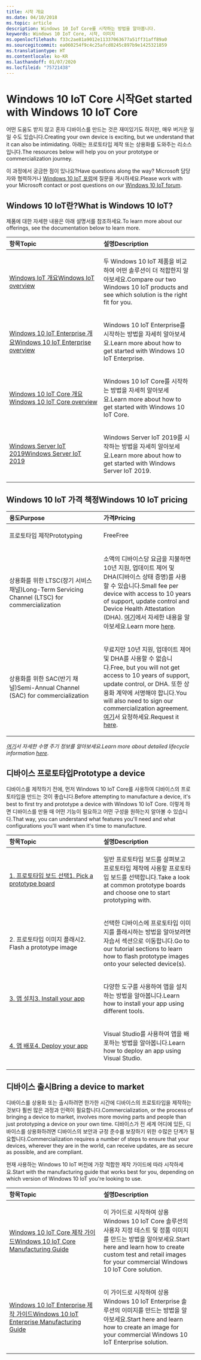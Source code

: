 ```yaml
---
title: 시작 개요
ms.date: 04/10/2018
ms.topic: article
description: Windows 10 IoT Core를 시작하는 방법을 알아봅니다.
keywords: Windows 10 IoT Core, 시작, 이미지
ms.openlocfilehash: f33c2ae81a9012e11337063677a51ff31aff89a0
ms.sourcegitcommit: ea060254f9c4c25afcd0245c897b9e1425321859
ms.translationtype: HT
ms.contentlocale: ko-KR
ms.lasthandoff: 01/07/2020
ms.locfileid: "75721438"
---
```

# <a name="get-started-with-windows-10-iot-core"></a><span data-ttu-id="85190-104">Windows 10 IoT Core 시작</span><span class="sxs-lookup"><span data-stu-id="85190-104">Get started with Windows 10 IoT Core</span></span>

<span data-ttu-id="85190-105">어떤 도움도 받지 않고 혼자 디바이스를 만드는 것은 재미있기도 하지만, 매우 버거운 일일 수도 있습니다.</span><span class="sxs-lookup"><span data-stu-id="85190-105">Creating your own device is exciting, but we understand that it can also be intimidating.</span></span> <span data-ttu-id="85190-106">아래는 프로토타입 제작 또는 상용화를 도와주는 리소스입니다.</span><span class="sxs-lookup"><span data-stu-id="85190-106">The resources below will help you on your prototype or commercialization journey.</span></span> 

<span data-ttu-id="85190-107">이 과정에서 궁금한 점이 있나요?</span><span class="sxs-lookup"><span data-stu-id="85190-107">Have questions along the way?</span></span> <span data-ttu-id="85190-108">Microsoft 담당자와 협력하거나 [Windows 10 IoT 포럼](https://social.msdn.microsoft.com/forums/en-US/home?forum=WindowsIoT)에 질문을 게시하세요.</span><span class="sxs-lookup"><span data-stu-id="85190-108">Please work with your Microsoft contact or post questions on our [Windows 10 IoT forum](https://social.msdn.microsoft.com/forums/en-US/home?forum=WindowsIoT).</span></span>

## <a name="what-is-windows-10-iot"></a><span data-ttu-id="85190-109">Windows 10 IoT란?</span><span class="sxs-lookup"><span data-stu-id="85190-109">What is Windows 10 IoT?</span></span>

<span data-ttu-id="85190-110">제품에 대한 자세한 내용은 아래 설명서를 참조하세요.</span><span class="sxs-lookup"><span data-stu-id="85190-110">To learn more about our offerings, see the documentation below to learn more.</span></span> 

<table>
<colgroup>
<col width="50%" />
<col width="50%" />
</colgroup>
<thead>
<tr class="header">
<th align="left"><span data-ttu-id="85190-111">항목</span><span class="sxs-lookup"><span data-stu-id="85190-111">Topic</span></span></th>
<th align="left"><span data-ttu-id="85190-112">설명</span><span class="sxs-lookup"><span data-stu-id="85190-112">Description</span></span></th>
</tr>
</thead>
<tbody>

<tr class="odd">
<td align="left"><p><span data-ttu-id="85190-113"><a href="windows-iot.md" data-raw-source="[Windows IoT Overview](windows-iot.md)">Windows IoT 개요</a></span><span class="sxs-lookup"><span data-stu-id="85190-113"><a href="windows-iot.md" data-raw-source="[Windows IoT Overview](windows-iot.md)">Windows IoT overview</a></span></span></p></td>
<td align="left"><p><span data-ttu-id="85190-114">두 Windows 10 IoT 제품을 비교하여 어떤 솔루션이 더 적합한지 알아보세요.</span><span class="sxs-lookup"><span data-stu-id="85190-114">Compare our two Windows 10 IoT products and see which solution is the right fit for you.</span></span></p></td>
</tr>

<tr class="odd">
<td align="left"><p><span data-ttu-id="85190-115"><a href="windows-iot-enterprise.md" data-raw-source="[Windows 10 IoT Enterprise Overview](windows-iot-enterprise.md)">Windows 10 IoT Enterprise 개요</a></span><span class="sxs-lookup"><span data-stu-id="85190-115"><a href="windows-iot-enterprise.md" data-raw-source="[Windows 10 IoT Enterprise Overview](windows-iot-enterprise.md)">Windows 10 IoT Enterprise overview</a></span></span></p></td>
<td align="left"><p><span data-ttu-id="85190-116">Windows 10 IoT Enterprise를 시작하는 방법을 자세히 알아보세요.</span><span class="sxs-lookup"><span data-stu-id="85190-116">Learn more about how to get started with Windows 10 IoT Enterprise.</span></span></p></td>
</tr>

<tr class="odd">
<td align="left"><p><span data-ttu-id="85190-117"><a href="windows-iot-core.md" data-raw-source="[Windows 10 IoT Core Overview](windows-iot-core.md)">Windows 10 IoT Core 개요</a></span><span class="sxs-lookup"><span data-stu-id="85190-117"><a href="windows-iot-core.md" data-raw-source="[Windows 10 IoT Core Overview](windows-iot-core.md)">Windows 10 IoT Core overview</a></span></span></p></td>
<td align="left"><p><span data-ttu-id="85190-118">Windows 10 IoT Core를 시작하는 방법을 자세히 알아보세요.</span><span class="sxs-lookup"><span data-stu-id="85190-118">Learn more about how to get started with Windows 10 IoT Core.</span></span></p></td>
</tr>

<tr class="odd">
  <td align="left"><p><span data-ttu-id="85190-119"><a href="windows-server.md" data-raw-source="[Windows Server IoT 2019](https://docs.microsoft.com/windows/iot-core/windows-server)">Windows Server IoT 2019</a></span><span class="sxs-lookup"><span data-stu-id="85190-119"><a href="windows-server.md" data-raw-source="[Windows Server IoT 2019](https://docs.microsoft.com/windows/iot-core/windows-server)">Windows Server IoT 2019</a></span></span></p></td>
<td align="left"><p><span data-ttu-id="85190-120">Windows Server IoT 2019를 시작하는 방법을 자세히 알아보세요.</span><span class="sxs-lookup"><span data-stu-id="85190-120">Learn more about how to get started with Windows Server IoT 2019.</span></span></p></td>
</tr>

</tbody>
</table>

## <a name="windows-10-iot-pricing"></a><span data-ttu-id="85190-121">Windows 10 IoT 가격 책정</span><span class="sxs-lookup"><span data-stu-id="85190-121">Windows 10 IoT pricing</span></span>

<table>
<colgroup>
<col width="50%" />
<col width="50%" />
</colgroup>
<thead>
<tr class="header">
<th align="left"><span data-ttu-id="85190-122">용도</span><span class="sxs-lookup"><span data-stu-id="85190-122">Purpose</span></span></th>
<th align="left"><span data-ttu-id="85190-123">가격</span><span class="sxs-lookup"><span data-stu-id="85190-123">Pricing</span></span></th>
</tr>
</thead>
<tbody>

<tr class="odd">
<td align="left"><p><span data-ttu-id="85190-124">프로토타입 제작</span><span class="sxs-lookup"><span data-stu-id="85190-124">Prototyping</span></span></p></td>
<td align="left"><p><span data-ttu-id="85190-125">Free</span><span class="sxs-lookup"><span data-stu-id="85190-125">Free</span></span></p></td>
</tr>

<tr class="odd">
<td align="left"><p><span data-ttu-id="85190-126">상용화를 위한 LTSC(장기 서비스 채널)</span><span class="sxs-lookup"><span data-stu-id="85190-126">Long-Term Servicing Channel (LTSC) for commercialization</span></span></p></td>
<td align="left"><p><span data-ttu-id="85190-127">소액의 디바이스당 요금을 지불하면 10년 지원, 업데이트 제어 및 DHA(디바이스 상태 증명)를 사용할 수 있습니다.</span><span class="sxs-lookup"><span data-stu-id="85190-127">Small fee per device with access to 10 years of support, update control and Device Health Attestation (DHA).</span></span> <span data-ttu-id="85190-128"><a href="https://docs.microsoft.com/windows-hardware/manufacture/iot/iotcoreservicesoverview" data-raw-source="[here](https://docs.microsoft.com/windows-hardware/manufacture/iot/iotcoreservicesoverview)">여기</a>에서 자세한 내용을 알아보세요.</span><span class="sxs-lookup"><span data-stu-id="85190-128">Learn more <a href="https://docs.microsoft.com/windows-hardware/manufacture/iot/iotcoreservicesoverview" data-raw-source="[here](https://docs.microsoft.com/windows-hardware/manufacture/iot/iotcoreservicesoverview)">here</a>.</span></span></p></td>
</tr>

<tr class="odd">
<td align="left"><p><span data-ttu-id="85190-129">상용화를 위한 SAC(반기 채널)</span><span class="sxs-lookup"><span data-stu-id="85190-129">Semi-Annual Channel (SAC) for commercialization</span></span></p></td>
<td align="left"><p><span data-ttu-id="85190-130">무료지만 10년 지원, 업데이트 제어 및 DHA를 사용할 수 없습니다.</span><span class="sxs-lookup"><span data-stu-id="85190-130">Free, but you will not get access to 10 years of support, update control, or DHA.</span></span> <span data-ttu-id="85190-131">또한 상용화 계약에 서명해야 합니다.</span><span class="sxs-lookup"><span data-stu-id="85190-131">You will also need to sign our commercialization agreement.</span></span> <span data-ttu-id="85190-132"><a href="https://www.aka.ms/SAC-agreement">여기</a>서 요청하세요.</span><span class="sxs-lookup"><span data-stu-id="85190-132">Request it <a href="https://www.aka.ms/SAC-agreement">here</a>.</span></span></p></td>
</tr>

</tbody>
</table>

<span data-ttu-id="85190-133"><i>[여기](https://support.microsoft.com/en-us/lifecycle/search?alpha=IoT%20Core)서 자세한 수명 주기 정보를 알아보세요</i>.</span><span class="sxs-lookup"><span data-stu-id="85190-133"><i>Learn more about detailed lifecycle information [here](https://support.microsoft.com/en-us/lifecycle/search?alpha=IoT%20Core)</i>.</span></span>

## <a name="prototype-a-device"></a><span data-ttu-id="85190-134">디바이스 프로토타입</span><span class="sxs-lookup"><span data-stu-id="85190-134">Prototype a device</span></span>

<span data-ttu-id="85190-135">디바이스를 제작하기 전에, 먼저 Windows 10 IoT Core를 사용하여 디바이스의 프로토타입을 만드는 것이 좋습니다.</span><span class="sxs-lookup"><span data-stu-id="85190-135">Before attempting to manufacture a device, it's best to first try and prototype a device with Windows 10 IoT Core.</span></span> <span data-ttu-id="85190-136">이렇게 하면 디바이스를 만들 때 어떤 기능이 필요하고 어떤 구성을 원하는지 알아볼 수 있습니다.</span><span class="sxs-lookup"><span data-stu-id="85190-136">That way, you can understand what features you'll need and what configurations you'll want when it's time to manufacture.</span></span>

<table>
<colgroup>
<col width="50%" />
<col width="50%" />
</colgroup>
<thead>
<tr class="header">
<th align="left"><span data-ttu-id="85190-137">항목</span><span class="sxs-lookup"><span data-stu-id="85190-137">Topic</span></span></th>
<th align="left"><span data-ttu-id="85190-138">설명</span><span class="sxs-lookup"><span data-stu-id="85190-138">Description</span></span></th>
</tr>
</thead>
<tbody>

<tr class="odd">
<td align="left"><p><span data-ttu-id="85190-139"><a href="https://docs.microsoft.com/windows/iot-core/tutorials/quickstarter/PrototypeBoards"
>1. 프로토타입 보드 선택</a></span><span class="sxs-lookup"><span data-stu-id="85190-139"><a href="https://docs.microsoft.com/windows/iot-core/tutorials/quickstarter/PrototypeBoards"
>1. Pick a prototype board</a></span></span></p></td>
<td align="left"><p><span data-ttu-id="85190-140">일반 프로토타입 보드를 살펴보고 프로토타입 제작에 사용할 프로토타입 보드를 선택합니다.</span><span class="sxs-lookup"><span data-stu-id="85190-140">Take a look at common prototype boards and choose one to start prototyping with.</span></span></p></td>
</tr>

<tr class="odd">
<td align="left"><p><span data-ttu-id="85190-141">2. 프로토타입 이미지 플래시</span><span class="sxs-lookup"><span data-stu-id="85190-141">2. Flash a prototype image</span></span></p></td>
<td align="left"><p><span data-ttu-id="85190-142">선택한 디바이스에 프로토타입 이미지를 플래시하는 방법을 알아보려면 자습서 섹션으로 이동합니다.</span><span class="sxs-lookup"><span data-stu-id="85190-142">Go to our tutorial sections to learn how to flash prototype images onto your selected device(s).</span></span> </p></td>
</tr>

<tr class="odd">
<td align="left"><p><span data-ttu-id="85190-143"><a href="https://docs.microsoft.com/windows/iot-core/develop-your-app/appinstaller">3. 앱 설치</a></span><span class="sxs-lookup"><span data-stu-id="85190-143"><a href="https://docs.microsoft.com/windows/iot-core/develop-your-app/appinstaller">3. Install your app</a></span></span></p></td>
<td align="left"><p><span data-ttu-id="85190-144">다양한 도구를 사용하여 앱을 설치하는 방법을 알아봅니다.</span><span class="sxs-lookup"><span data-stu-id="85190-144">Learn how to install your app using different tools.</span></span></p></td>
</tr>

<tr class="odd">
<td align="left"><p><span data-ttu-id="85190-145"><a href="https://docs.microsoft.com/windows/iot-core/develop-your-app/appdeployment">4. 앱 배포</a></span><span class="sxs-lookup"><span data-stu-id="85190-145"><a href="https://docs.microsoft.com/windows/iot-core/develop-your-app/appdeployment">4. Deploy your app</a></span></span></p></td>
<td align="left"><p><span data-ttu-id="85190-146">Visual Studio를 사용하여 앱을 배포하는 방법을 알아봅니다.</span><span class="sxs-lookup"><span data-stu-id="85190-146">Learn how to deploy an app using Visual Studio.</span></span></p></td>
</tr>

</tbody>
</table>

## <a name="bring-a-device-to-market"></a><span data-ttu-id="85190-147">디바이스 출시</span><span class="sxs-lookup"><span data-stu-id="85190-147">Bring a device to market</span></span>

<span data-ttu-id="85190-148">디바이스를 상용화 또는 출시하려면 한가한 시간에 디바이스의 프로토타입을 제작하는 것보다 훨씬 많은 과정과 인력이 필요합니다.</span><span class="sxs-lookup"><span data-stu-id="85190-148">Commercialization, or the process of bringing a device to market, involves more moving parts and people than just prototyping a device on your own time.</span></span> <span data-ttu-id="85190-149">디바이스가 전 세계 어디에 있든, 디바이스를 상용화하려면 디바이스의 보안과 규정 준수를 보장하기 위한 수많은 단계가 필요합니다.</span><span class="sxs-lookup"><span data-stu-id="85190-149">Commercialization requires a number of steps to ensure that your devices, wherever they are in the world, can receive updates, are as secure as possible, and are compliant.</span></span> 

<span data-ttu-id="85190-150">현재 사용하는 Windows 10 IoT 버전에 가장 적합한 제작 가이드에 따라 시작하세요.</span><span class="sxs-lookup"><span data-stu-id="85190-150">Start with the manufacturing guide that works best for you, depending on which version of Windows 10 IoT you're looking to use.</span></span>

<table>
<colgroup>
<col width="50%" />
<col width="50%" />
</colgroup>
<thead>
<tr class="header">
<th align="left"><span data-ttu-id="85190-151">항목</span><span class="sxs-lookup"><span data-stu-id="85190-151">Topic</span></span></th>
<th align="left"><span data-ttu-id="85190-152">설명</span><span class="sxs-lookup"><span data-stu-id="85190-152">Description</span></span></th>
</tr>
</thead>
<tbody>

<tr class="odd">
<td align="left"><p><span data-ttu-id="85190-153"><a href="https://docs.microsoft.com/windows-hardware/manufacture/iot/iot-core-manufacturing-guide"
>Windows 10 IoT Core 제작 가이드</a></span><span class="sxs-lookup"><span data-stu-id="85190-153"><a href="https://docs.microsoft.com/windows-hardware/manufacture/iot/iot-core-manufacturing-guide"
>Windows 10 IoT Core Manufacturing Guide</a></span></span></p></td>
<td align="left"><p><span data-ttu-id="85190-154">이 가이드로 시작하여 상용 Windows 10 IoT Core 솔루션의 사용자 지정 테스트 및 정품 이미지를 만드는 방법을 알아보세요.</span><span class="sxs-lookup"><span data-stu-id="85190-154">Start here and learn how to create custom test and retail images for your commercial Windows 10 IoT Core solution.</span></span></p></td>
</tr>

<tr class="odd">
<td align="left"><p><span data-ttu-id="85190-155"><a href="https://docs.microsoft.com/windows-hardware/manufacture/desktop/iot-ent-overview">Windows 10 IoT Enterprise 제작 가이드</a></span><span class="sxs-lookup"><span data-stu-id="85190-155"><a href="https://docs.microsoft.com/windows-hardware/manufacture/desktop/iot-ent-overview">Windows 10 IoT Enterprise Manufacturing Guide</a></span></span></p></td>
<td align="left"><p><span data-ttu-id="85190-156">이 가이드로 시작하여 상용 Windows 10 IoT Enterprise 솔루션의 이미지를 만드는 방법을 알아보세요.</span><span class="sxs-lookup"><span data-stu-id="85190-156">Start here and learn how to create an image for your commercial Windows 10 IoT Enterprise solution.</span></span></p></td>
</tr>

</tbody>
</table>
